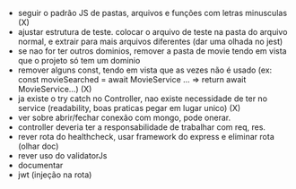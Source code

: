 - seguir o padrão JS de pastas, arquivos e funções com letras minusculas (X)
- ajustar estrutura de teste. colocar o arquivo de teste na pasta do arquivo normal, e extrair para mais arquivos diferentes (dar uma olhada no jest)
- se nao for ter outros dominios, remover a pasta de movie tendo em vista que o projeto só tem um dominio
- remover alguns const, tendo em vista que as vezes não é usado (ex: const movieSearched = await MovieService ... => return await MovieService...) (X)
- ja existe o try catch no Controller, nao existe necessidade de ter no service (readability, boas praticas pegar em lugar unico) (X)
- ver sobre abrir/fechar conexão com mongo, pode onerar.
- controller deveria ter a responsabilidade de trabalhar com req, res.
- rever rota do healthcheck, usar framework do express e eliminar rota (olhar doc)
- rever uso do validatorJs
- documentar
- jwt (injeção na rota)